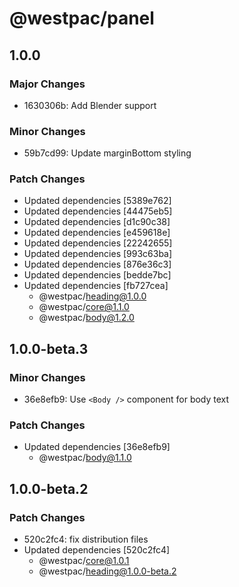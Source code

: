 # @westpac/panel

## 1.0.0

### Major Changes

- 1630306b: Add Blender support

### Minor Changes

- 59b7cd99: Update marginBottom styling

### Patch Changes

- Updated dependencies [5389e762]
- Updated dependencies [44475eb5]
- Updated dependencies [d1c90c38]
- Updated dependencies [e459618e]
- Updated dependencies [22242655]
- Updated dependencies [993c63ba]
- Updated dependencies [876e36c3]
- Updated dependencies [bedde7bc]
- Updated dependencies [fb727cea]
  - @westpac/heading@1.0.0
  - @westpac/core@1.1.0
  - @westpac/body@1.2.0

## 1.0.0-beta.3

### Minor Changes

- 36e8efb9: Use `<Body />` component for body text

### Patch Changes

- Updated dependencies [36e8efb9]
  - @westpac/body@1.1.0

## 1.0.0-beta.2

### Patch Changes

- 520c2fc4: fix distribution files
- Updated dependencies [520c2fc4]
  - @westpac/core@1.0.1
  - @westpac/heading@1.0.0-beta.2
